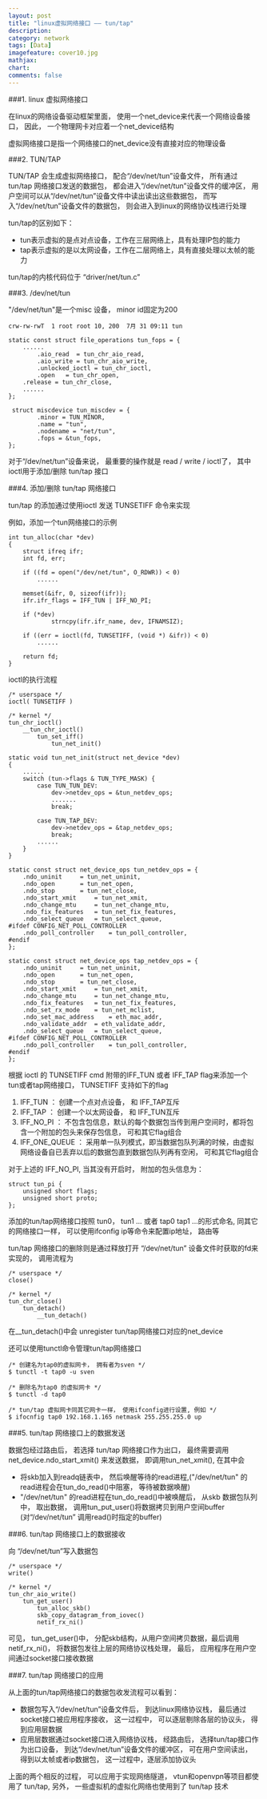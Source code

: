 ```yaml
---
layout: post
title: "linux虚拟网络接口 —— tun/tap"
description:
category: network
tags: [Data]
imagefeature: cover10.jpg
mathjax: 
chart:
comments: false
---
```


###1. linux 虚拟网络接口

在linux的网络设备驱动框架里面， 使用一个net_device来代表一个网络设备接口， 因此， 一个物理网卡对应着一个net_device结构

虚拟网络接口是指一个网络接口的net_device没有直接对应的物理设备

###2. TUN/TAP

TUN/TAP 会生成虚拟网络接口， 配合“/dev/net/tun”设备文件， 所有通过 tun/tap 网络接口发送的数据包， 都会进入“/dev/net/tun”设备文件的缓冲区， 用户空间可以从“/dev/net/tun”设备文件中读出读出这些数据包， 而写入“/dev/net/tun”设备文件的数据包， 则会进入到linux的网络协议栈进行处理

tun/tap的区别如下：

+ tun表示虚拟的是点对点设备，工作在三层网络上，具有处理IP包的能力
+ tap表示虚拟的是以太网设备，工作在二层网络上，具有直接处理以太帧的能力

tun/tap的内核代码位于 “driver/net/tun.c”

###3. /dev/net/tun

"/dev/net/tun"是一个misc 设备， minor id固定为200

	crw-rw-rwT  1 root root 10, 200  7月 31 09:11 tun

	static const struct file_operations tun_fops = {
		......
    		.aio_read  = tun_chr_aio_read,
    		.aio_write = tun_chr_aio_write,
    		.unlocked_ioctl = tun_chr_ioctl,
    		.open   = tun_chr_open,
		.release = tun_chr_close,
		......
	};

	 struct miscdevice tun_miscdev = {
    		.minor = TUN_MINOR,
    		.name = "tun",
    		.nodename = "net/tun",
    		.fops = &tun_fops,
	};

对于“/dev/net/tun”设备来说， 最重要的操作就是 read / write / ioctl了， 其中ioctl用于添加/删除 tun/tap 接口

###4. 添加/删除 tun/tap 网络接口

tun/tap 的添加通过使用ioctl 发送 TUNSETIFF 命令来实现

例如，添加一个tun网络接口的示例

	int tun_alloc(char *dev)  
	{  
  		struct ifreq ifr;  
  		int fd, err;  
  
  		if ((fd = open("/dev/net/tun", O_RDWR)) < 0)  
			......
  
  		memset(&ifr, 0, sizeof(ifr));  
  		ifr.ifr_flags = IFF_TUN | IFF_NO_PI;  
  
  		if (*dev)  
    			strncpy(ifr.ifr_name, dev, IFNAMSIZ);   
  
  		if ((err = ioctl(fd, TUNSETIFF, (void *) &ifr)) < 0)  
  			......

  		return fd;  
	}

ioctl的执行流程

	/* userspace */
	ioctl( TUNSETIFF )

	/* kernel */
	tun_chr_ioctl()
		__tun_chr_ioctl()
			tun_set_iff()
				tun_net_init()

	static void tun_net_init(struct net_device *dev)
	{
		......
		switch (tun->flags & TUN_TYPE_MASK) {
			case TUN_TUN_DEV:
				dev->netdev_ops = &tun_netdev_ops;
				.......
				break;

			case TUN_TAP_DEV:
				dev->netdev_ops = &tap_netdev_ops;
				break;
			......
		}		
	}

	static const struct net_device_ops tun_netdev_ops = {
		.ndo_uninit		= tun_net_uninit,
		.ndo_open		= tun_net_open,
		.ndo_stop		= tun_net_close,
		.ndo_start_xmit		= tun_net_xmit,
		.ndo_change_mtu		= tun_net_change_mtu,
		.ndo_fix_features	= tun_net_fix_features,
		.ndo_select_queue	= tun_select_queue,
	#ifdef CONFIG_NET_POLL_CONTROLLER
		.ndo_poll_controller	= tun_poll_controller,
	#endif
	};

	static const struct net_device_ops tap_netdev_ops = {
		.ndo_uninit		= tun_net_uninit,
		.ndo_open		= tun_net_open,
		.ndo_stop		= tun_net_close,
		.ndo_start_xmit		= tun_net_xmit,
		.ndo_change_mtu		= tun_net_change_mtu,
		.ndo_fix_features	= tun_net_fix_features,
		.ndo_set_rx_mode	= tun_net_mclist,
		.ndo_set_mac_address	= eth_mac_addr,
		.ndo_validate_addr	= eth_validate_addr,
		.ndo_select_queue	= tun_select_queue,
	#ifdef CONFIG_NET_POLL_CONTROLLER
		.ndo_poll_controller	= tun_poll_controller,
	#endif
	};

根据 ioctl 的 TUNSETIFF cmd 附带的IFF_TUN 或者 IFF_TAP flag来添加一个 tun或者tap网络接口， TUNSETIFF 支持如下的flag

1. IFF_TUN		： 创建一个点对点设备， 和 IFF_TAP互斥
2. IFF_TAP		： 创建一个以太网设备， 和 IFF_TUN互斥
3. IFF_NO_PI		： 不包含包信息，默认的每个数据包当传到用户空间时，都将包含一个附加的包头来保存包信息， 可和其它flag组合
4. IFF_ONE_QUEUE	： 采用单一队列模式，即当数据包队列满的时候，由虚拟网络设备自已丢弃以后的数据包直到数据包队列再有空闲， 可和其它flag组合

对于上述的 IFF_NO_PI, 当其没有开启时， 附加的包头信息为：

	struct tun_pi {
		unsigned short flags;
		unsigned short proto;
	};

添加的tun/tap网络接口按照 tun0， tun1 ... 或者 tap0 tap1 ...的形式命名, 同其它的网络接口一样， 可以使用ifconfig  ip等命令来配置ip地址， 路由等

tun/tap 网络接口的删除则是通过释放打开 “/dev/net/tun” 设备文件时获取的fd来实现的， 调用流程为

	/* userspace */
	close()

	/* kernel */
	tun_chr_close()
		tun_detach()
			__tun_detach()
				
在__tun_detach()中会 unregister tun/tap网络接口对应的net_device

还可以使用tunctl命令管理tun/tap网络接口

	/* 创建名为tap0的虚拟网卡， 拥有者为sven */
	$ tunctl -t tap0 -u sven
	
	/* 删除名为tap0 的虚拟网卡 */
	$ tunctl -d tap0

	/* tun/tap 虚拟网卡同其它网卡一样， 使用ifconfig进行设置, 例如 */
	$ ifocnfig tap0 192.168.1.165 netmask 255.255.255.0 up

###5. tun/tap 网络接口上的数据发送

数据包经过路由后， 若选择 tun/tap 网络接口作为出口， 最终需要调用  net_device.ndo_start_xmit() 来发送数据， 即调用tun_net_xmit(), 在其中会

+ 将skb加入到readq链表中， 然后唤醒等待的read进程,("/dev/net/tun" 的read进程会在tun_do_read()中阻塞， 等待被数据唤醒)
+ "/dev/net/tun" 的read进程在tun_do_read()中被唤醒后， 从skb 数据包队列中， 取出数据， 调用tun_put_user()将数据拷贝到用户空间buffer (对“/dev/net/tun” 调用read()时指定的buffer)

###6. tun/tap 网络接口上的数据接收

向 “/dev/net/tun”写入数据包

	/* userspace */
	write()
	
	/* kernel */
	tun_chr_aio_write()
		tun_get_user()
			tun_alloc_skb()
			skb_copy_datagram_from_iovec()
			netif_rx_ni()

可见， tun_get_user()中， 分配skb结构，从用户空间拷贝数据，最后调用netif_rx_ni()， 将数据包发往上层的网络协议栈处理， 最后， 应用程序在用户空间通过socket接口接收数据

###7. tun/tap 网络接口的应用

从上面的tun/tap网络接口的数据包收发流程可以看到：

+ 数据包写入“/dev/net/tun”设备文件后， 到达linux网络协议栈， 最后通过socket接口被应用程序接收， 这一过程中， 可以逐层剔除各层的协议头， 得到应用层数据
+ 应用层数据通过socket接口进入网络协议栈， 经路由后， 选择tun/tap接口作为出口设备， 到达“/dev/net/tun”设备文件的缓冲区， 可在用户空间读出， 得到以太帧或者ip数据包， 这一过程中，逐层添加协议头

上面的两个相反的过程， 可以应用于实现网络隧道， vtun和openvpn等项目都使用了 tun/tap, 另外， 一些虚拟机的虚拟化网络也使用到了 tun/tap 技术

